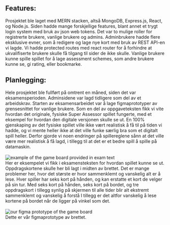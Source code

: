<p>
                <h2>Features:</h2>
                Prosjektet ble laget med MERN stacken, altså MongoDB, Express.js, React, og Node.js.
                Siden hadde mange forskjellige features, blant annet et trygt login system med bruk av json web tokens.
                Det var to mulige roller for registrerte brukere, vanlige brukere og admins.
                Adminbrukere hadde flere eksklusive evner, som å redigere og lage nye kort med bruk av REST API-en vi lagde.
                Vi hadde protected routes med react router for å forhindre at ukvalifiserte brukere skulle få tilgang til sider de ikke skulle.
                Vanlige brukere kunne spille spillet for å lage assessment schemes, som andre brukere kunne se, gi rating, eller bookmarke.
            </p>
            <p>
                <h2>Planlegging:</h2>
                Hele prosjektet ble fullført på omtrent en måned, siden det var eksamensperioden.
                Adminsidene var lagd tidligere som del av et arbeidskrav.
                Starten av eksamensarbeidet var å lage figmaprototyper av grensesnittet for vanlige brukere.
                Som en del av oppgaveteksten fikk vi vite hvordan det originale, fysiske Super Assessor spillet fungerte, med et eksempel for hvordan den digitale versjonen skulle se ut.
                En 100% gjenskaping av det fysiske spillet ville ikke vært realistisk å få til på tiden vi hadde, og vi mente heller ikke at det ville funke særlig bra som et digitalt spill heller.
                Derfor gjorde vi noen endringer på spillereglene sånn at det ville være mer realistisk å få lagd, i tillegg til at det er et bedre spill å spille på datamaskin.
                <br /><br />
                <img src={example} alt="example of the game board provided in exam text" /><br />
                Her er eksempelet vi fikk i eksamensteksten for hvordan spillet kunne se ut. Oppdragskortene skulle her bli lagt i midten av brettet.
                Det er mange problemer her, hvor det største er hvor sammenklemt og vanskelig alt er å lese. Hver spiller har seks kort på hånden, og kan erstatte et kort de velger på sin tur.
                Med seks kort på hånden, seks kort på bordet, og tre oppdragskort i tillegg synlig på skjermen til alle tider blir alt ekstremt sammenklemt og vanskelig å forstå
                I tillegg er det altfor vanskelig å lese kortene på bordet når de ligger på vinkel som det.
                <br /><br />
                <img src={figma1} alt="our figma prototype of the game board" /><br />
                Dette er vår figmaprototype av brettet.
            </p>